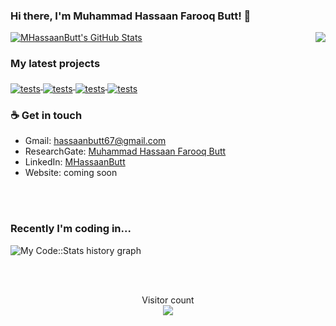 ### Hi there, I'm Muhammad Hassaan Farooq Butt! 👋

<img align="right" src="https://github.com/rajput2107/rajput2107/blob/master/Assets/Developer.gif"/>
<a href="https://github.com/MHassaanButt">
  <img src="https://github-readme-stats-sand-kappa.vercel.app/api?username=MHassaanButt&show_icons=true&count_private=true&include_all_commits=true" alt="MHassaanButt's GitHub Stats" />
</a>

### My latest projects
<a href="https://github.com/MHassaanButt/Petrol-Satation">
  <img align="middle" src="https://github-readme-stats-sand-kappa.vercel.app/api/pin/?username=MHassaanButt&repo=Petrol-Satation" alt="tests" />
</a>
<a href="https://github.com/MHassaanButt/Project-Orient">
  <img align="middle" src="https://github-readme-stats-sand-kappa.vercel.app/api/pin/?username=MHassaanButt&repo=Project-Orient" alt="tests" />
</a>
<a href="https://github.com/MHassaanButt/MathChallenge">
  <img align="middle" src="https://github-readme-stats-sand-kappa.vercel.app/api/pin/?username=MHassaanButt&repo=MathChallenge" alt="tests" />
</a>
<a href="https://github.com/MHassaanButt/Trusted-Networks-Based-RS">
  <img align="middle" src="https://github-readme-stats-sand-kappa.vercel.app/api/pin/?username=MHassaanButt&repo=Trusted-Networks-Based-RS" alt="tests" />
</a>




### ☕ Get in touch
- Gmail: <a href = "#">hassaanbutt67@gmail.com</a>
- ResearchGate: <a href = "https://www.researchgate.net/profile/Muhammad_Hassaan_Farooq_Butt">Muhammad Hassaan Farooq Butt</a>
- LinkedIn: <a href = "https://www.linkedin.com/in/mhassaanbutt//">MHassaanButt</a>
- Website: coming soon

<br>
<br>

### Recently I'm coding in...

![My Code::Stats history graph](https://codestats-readme.wegfan.cn/history-graph/MHassaanButt?history_days=30)

<br>
<br>

<p align="center">
  Visitor count<br>
  <img src="https://profile-counter.glitch.me/MHassaanButt/count.svg" />
</p>
